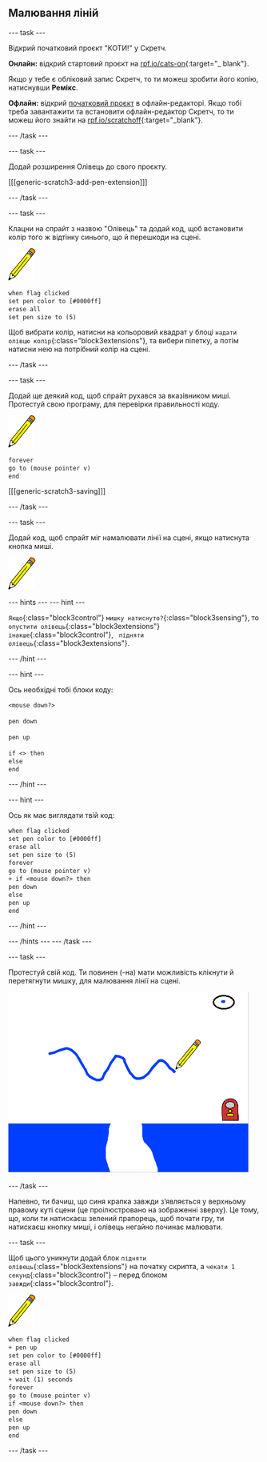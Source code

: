 ## Малювання ліній

\--- task \---

Відкрий початковий проєкт "КОТИ!" у Скретч.

**Онлайн:** відкрий стартовий проєкт на [rpf.io/cats-on](http://rpf.io/cats-on){:target="_ blank"}.

Якщо у тебе є обліковий запис Скретч, то ти можеш зробити його копію, натиснувши **Ремікс**.

**Офлайн:** відкрий [початковий проєкт](http://rpf.io/p/en/cats-go) в офлайн-редакторі. Якщо тобі треба завантажити та встановити офлайн-редактор Скретч, то ти можеш його знайти на [rpf.io/scratchoff](http://rpf.io/scratchoff){:target="_blank"}.

\--- /task \---

\--- task \---

Додай розширення Олівець до свого проєкту.

[[[generic-scratch3-add-pen-extension]]]

\--- /task \---

\--- task \---

Клацни на спрайт з назвою "Олівець" та додай код, щоб встановити колір того ж відтінку синього, що й перешкоди на сцені.

![Спрайт олівець](images/pen-sprite.png)

```blocks3
when flag clicked
set pen color to [#0000ff]
erase all
set pen size to (5)
```

Щоб вибрати колір, натисни на кольоровий квадрат у блоці `надати олівцю колір`{:class="block3extensions"}, та вибери піпетку, а потім натисни нею на потрібний колір на сцені.

\--- /task \---

\--- task \---

Додай ще деякий код, щоб спрайт рухався за вказівником миші. Протестуй свою програму, для перевірки правильності коду.

![Спрайт олівець](images/pen-sprite.png)

```blocks3
forever
go to (mouse pointer v)
end
```

[[[generic-scratch3-saving]]]

\--- /task \---

\--- task \---

Додай код, щоб спрайт міг намалювати лінії на сцені, якщо натиснута кнопка миші.

![Спрайт олівець](images/pen-sprite.png)

\--- hints \--- \--- hint \---

`Якщо`{:class="block3control"} `мишку натиснуто?`{:class="block3sensing"}, то `опустити олівець`{:class="block3extensions"} `інакше`{:class="block3control"}, ` підняти олівець`{:class="block3extensions"}.

\--- /hint \---

\--- hint \---

Ось необхідні тобі блоки коду:

```blocks3
<mouse down?>

pen down

pen up

if <> then
else
end
```

\--- /hint \---

\--- hint \---

Ось як має виглядати твій код:

```blocks3
when flag clicked
set pen color to [#0000ff]
erase all
set pen size to (5)
forever
go to (mouse pointer v)
+ if <mouse down?> then
pen down
else
pen up
end
```

\--- /hint \---

\--- /hints \--- \--- /task \---

\--- task \---

Протестуй свій код. Ти повинен (-на) мати можливість клікнути й перетягнути мишку, для малювання лінії на сцені.

![Намалювати лінію](images/draw-a-line.png)

\--- /task \---

Напевно, ти бачиш, що синя крапка завжди з’являється у верхньому правому куті сцени (це проілюстровано на зображенні зверху). Це тому, що, коли ти натискаєш зелений прапорець, щоб почати гру, ти натискаєш кнопку миші, і олівець негайно починає малювати.

\--- task \---

Щоб цього уникнути додай блок `підняти олівець`{:class="block3extensions"} на початку скрипта, а `чекати 1 секунд`{:class="block3control"} – перед блоком `завжди`{:class="block3control"}.

![Спрайт олівець](images/pen-sprite.png)

```blocks3
when flag clicked
+ pen up
set pen color to [#0000ff]
erase all
set pen size to (5)
+ wait (1) seconds
forever
go to (mouse pointer v)
if <mouse down?> then
pen down
else
pen up
end
```

\--- /task \---
